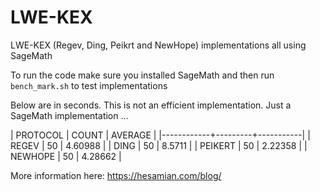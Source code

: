 # LWE-KEX
LWE-KEX (Regev, Ding, Peikrt and NewHope) implementations all using SageMath

To run the code make sure you installed SageMath and then run `bench_mark.sh` to test implementations

Below are in seconds. This is not an efficient implementation. Just a SageMath implementation ...

  | PROTOCOL   |   COUNT |   AVERAGE |
  |------------+---------+-----------|
  | REGEV      |      50 |   4.60988 |
  | DING       |      50 |   8.5711  |
  | PEIKERT    |      50 |   2.22358 |
  | NEWHOPE    |      50 |   4.28662 |

More information here: https://hesamian.com/blog/
